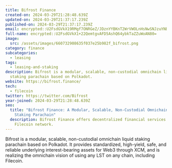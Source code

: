 ```yaml
---
title: Bifrost Finance
created-on: 2024-03-29T21:28:48.639Z
updated-on: 2024-03-29T21:37:17.239Z
published-on: 2024-03-29T21:37:17.239Z
email: encrypted::U2FsdGVkX19RMgf7ONRGeZ/JDznYYBKnT2WrVWOLnHsNwSNJzuYNBvmRpNNEFiQH
full-name: encrypted::U2FsdGVkX1+22QemtgvAFD5AshQ64ybkTaZZuWoAN80=
image:
  src: /assets/images/660732908635f037e25b982f_bifrost.png
category: finance
subcategories:
  - leasing
tags:
  - leasing-and-staking
description: Bifrost is a modular, scalable, non-custodial omnichain liquid
  staking parachain based on Polkadot.
website: https://bifrost.finance/
tech:
  - filecoin
twitter: https://twitter.com/Bifrost
year-joined: 2024-03-29T21:28:48.639Z
seo:
  title: "Bifrost Finance: A Modular, Scalable, Non-Custodial Omnichain Liquid
    Staking Parachain"
  description: Bifrost Finance offers decentralized financial services on the
    Filecoin network.
---
```


Bifrost is a modular, scalable, non-custodial omnichain liquid staking parachain based on Polkadot. It provides standardized, high-yield, safe, and reliable underlying interest-bearing assets for Web3 through XCM, and is realizing the omnichain vision of using any LST on any chain, including Filecoin.
